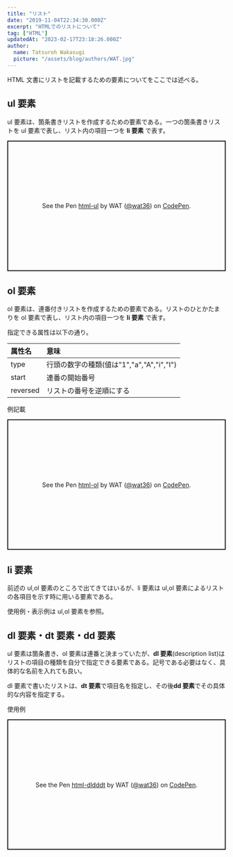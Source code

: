 ```yaml
---
title: "リスト"
date: "2019-11-04T22:34:30.000Z"
excerpt: "HTMLでのリストについて"
tag: ["HTML"]
updatedAt: "2023-02-17T23:18:26.000Z"
author:
  name: Tatsuroh Wakasugi
  picture: "/assets/blog/authors/WAT.jpg"
---
```


HTML 文書にリストを記載するための要素についてをここでは述べる。

## ul 要素

ul 要素は、箇条書きリストを作成するための要素である。一つの箇条書きリストを ul 要素で表し、リスト内の項目一つを **li 要素** で表す。

<p class="codepen" data-height="300" data-default-tab="html,result" data-slug-hash="QwWMJEg" data-pen-title="html-ul" data-user="wat36" style="height: 300px; box-sizing: border-box; display: flex; align-items: center; justify-content: center; border: 2px solid; margin: 1em 0; padding: 1em;">
  <span>See the Pen <a href="https://codepen.io/wat36/pen/QwWMJEg">
  html-ul</a> by WAT (<a href="https://codepen.io/wat36">@wat36</a>)
  on <a href="https://codepen.io">CodePen</a>.</span>
</p>
<script async src="https://public.codepenassets.com/embed/index.js"></script>

## ol 要素

ol 要素は、連番付きリストを作成するための要素である。リストのひとかたまりを ol 要素で表し、リスト内の項目一つを **li 要素** で表す。

指定できる属性は以下の通り。

| 属性名   | 意味                                      |
| :------- | :---------------------------------------- |
| type     | 行頭の数字の種類(値は"1","a","A","i","I") |
| start    | 連番の開始番号                            |
| reversed | リストの番号を逆順にする                  |

例記載

<p class="codepen" data-height="300" data-default-tab="html,result" data-slug-hash="LEYjXRo" data-pen-title="html-ol" data-user="wat36" style="height: 300px; box-sizing: border-box; display: flex; align-items: center; justify-content: center; border: 2px solid; margin: 1em 0; padding: 1em;">
  <span>See the Pen <a href="https://codepen.io/wat36/pen/LEYjXRo">
  html-ol</a> by WAT (<a href="https://codepen.io/wat36">@wat36</a>)
  on <a href="https://codepen.io">CodePen</a>.</span>
</p>
<script async src="https://public.codepenassets.com/embed/index.js"></script>

## li 要素

前述の ul,ol 要素のところで出てきてはいるが、li 要素は ul,ol 要素によるリストの各項目を示す時に用いる要素である。

使用例・表示例は ul,ol 要素を参照。

## dl 要素・dt 要素・dd 要素

ul 要素は箇条書き、ol 要素は連番と決まっていたが、**dl 要素**(description list)はリストの項目の種類を自分で指定できる要素である。記号である必要はなく、具体的な名前を入れても良い。

dl 要素で書いたリストは、**dt 要素**で項目名を指定し、その後**dd 要素**でその具体的な内容を指定する。

使用例

<p class="codepen" data-height="300" data-default-tab="html,result" data-slug-hash="QwWqvpW" data-pen-title="html-dldddt" data-user="wat36" style="height: 300px; box-sizing: border-box; display: flex; align-items: center; justify-content: center; border: 2px solid; margin: 1em 0; padding: 1em;">
  <span>See the Pen <a href="https://codepen.io/wat36/pen/QwWqvpW">
  html-dldddt</a> by WAT (<a href="https://codepen.io/wat36">@wat36</a>)
  on <a href="https://codepen.io">CodePen</a>.</span>
</p>
<script async src="https://public.codepenassets.com/embed/index.js"></script>
